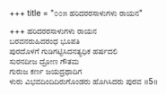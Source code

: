 +++
title = "೦೦೫ ಹರಿದರರಸಾಳುಗಳು ರಾಯನ"

+++
ಹರಿದರರಸಾಳುಗಳು ರಾಯನ   
ಬರವನರುಹಿದರಂಧ ಭೂಪತಿ  
ಪುರದೊಳಗೆ ಗುಡಿಗಟ್ಟಿಸಿದನತ್ಯಧಿಕ ಹರ್ಷದಲಿ  
ಸುರನದೀಜ ದ್ರೋಣ ಗೌತಮ  
ಗುರುಜ ಕರ್ಣ ಜಯದ್ರಥಾದಿಗ  
ಳುರು ವಿಭವದಿಂದಿದಿರುಗೊಂಡರು ಹೊಗಿಸಿದರು ಪುರವ    ॥5॥